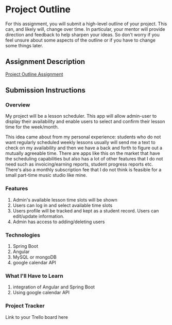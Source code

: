 # Project Outline
For this assignment, you will submit a high-level outline of your project. This can, and likely will, change over time. In particular, your mentor will provide direction and feedback to help sharpen your ideas. So don't worry if you feel unsure about some aspects of the outline or if you have to change some things later.

## Assignment Description
[Project Outline Assignment](https://education.launchcode.org/liftoff/modules/assignments/project-outline)

## Submission Instructions

### Overview
My project will be a lesson scheduler. This app will allow admin-user to display their availability and enable users to select and confirm their lesson time for the week/month. 

This idea came about from my personal experience: students who do not want regularly scheduled weekly lessons usually will send me a text to check on my availability and then we have a back and forth to figure out a mutually agreeable time. There are apps like this on the market that have the scheduling capabilities but also has a lot of other features that I do not need such as invoicing/earning reports, student progress reports etc. There's also a monthly subscription fee that I do not think is feasible for a small part-time music studio like mine.   

### Features
1) Admin's available lesson time slots will be shown
2) Users can log in and select available time slots
3) Users profile will be tracked and kept as a student record. Users can edit/update information.
4) Admin has access to adding/deleting users

### Technologies
1) Spring Boot
2) Angular
3) MySQL or mongoDB
4) google calendar API

### What I'll Have to Learn
1) integration of Angular and Spring Boot
2) Using google calendar API

### Project Tracker
Link to your Trello board here
